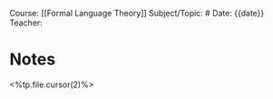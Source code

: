 Course: [[Formal Language Theory]]
Subject/Topic: #
Date: {{date}}
Teacher: 

# Notes
<%tp.file.cursor(2)%>